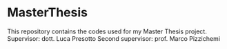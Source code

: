 # MasterThesis
This repository contains the codes used for my Master Thesis project.
Supervisor: dott. Luca Presotto
Second supervisor: prof. Marco Pizzichemi
